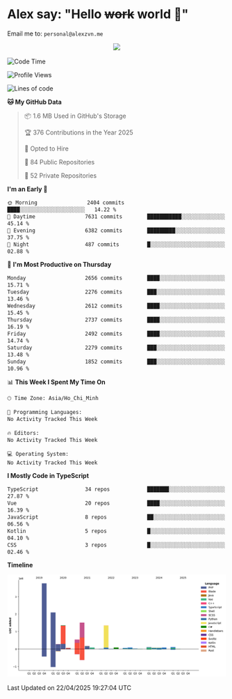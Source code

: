 # Alex say: "Hello ~~work~~ world 🐾"
Email me to: `personal@alexzvn.me`


<p align=center>
  <a href="https://skillicons.dev">
    <img src="https://skillicons.dev/icons?i=ts,js,php,nodejs,bun,vue,nuxt,react,svelte,tauri,laravel,rust,mongodb,docker,electron,redis,rabbitmq,tailwind,git,cloudflare,elysia,mysql,nginx,rollupjs,sentry,ubuntu,yarn,html,css,vite" />
  </a>
</p>

<!--START_SECTION:waka-->
![Code Time](http://img.shields.io/badge/Code%20Time-1%2C066%20hrs%2055%20mins-blue)

![Profile Views](http://img.shields.io/badge/Profile%20Views-0-blue)

![Lines of code](https://img.shields.io/badge/From%20Hello%20World%20I%27ve%20Written-11.9%20million%20lines%20of%20code-blue)

**🐱 My GitHub Data** 

> 📦 1.6 MB Used in GitHub's Storage 
 > 
> 🏆 376 Contributions in the Year 2025
 > 
> 💼 Opted to Hire
 > 
> 📜 84 Public Repositories 
 > 
> 🔑 52 Private Repositories 
 > 
**I'm an Early 🐤** 

```text
🌞 Morning                2404 commits        ████░░░░░░░░░░░░░░░░░░░░░   14.22 % 
🌆 Daytime                7631 commits        ███████████░░░░░░░░░░░░░░   45.14 % 
🌃 Evening                6382 commits        █████████░░░░░░░░░░░░░░░░   37.75 % 
🌙 Night                  487 commits         █░░░░░░░░░░░░░░░░░░░░░░░░   02.88 % 
```
📅 **I'm Most Productive on Thursday** 

```text
Monday                   2656 commits        ████░░░░░░░░░░░░░░░░░░░░░   15.71 % 
Tuesday                  2276 commits        ███░░░░░░░░░░░░░░░░░░░░░░   13.46 % 
Wednesday                2612 commits        ████░░░░░░░░░░░░░░░░░░░░░   15.45 % 
Thursday                 2737 commits        ████░░░░░░░░░░░░░░░░░░░░░   16.19 % 
Friday                   2492 commits        ████░░░░░░░░░░░░░░░░░░░░░   14.74 % 
Saturday                 2279 commits        ███░░░░░░░░░░░░░░░░░░░░░░   13.48 % 
Sunday                   1852 commits        ███░░░░░░░░░░░░░░░░░░░░░░   10.96 % 
```


📊 **This Week I Spent My Time On** 

```text
🕑︎ Time Zone: Asia/Ho_Chi_Minh

💬 Programming Languages: 
No Activity Tracked This Week

🔥 Editors: 
No Activity Tracked This Week

💻 Operating System: 
No Activity Tracked This Week
```

**I Mostly Code in TypeScript** 

```text
TypeScript               34 repos            ███████░░░░░░░░░░░░░░░░░░   27.87 % 
Vue                      20 repos            ████░░░░░░░░░░░░░░░░░░░░░   16.39 % 
JavaScript               8 repos             ██░░░░░░░░░░░░░░░░░░░░░░░   06.56 % 
Kotlin                   5 repos             █░░░░░░░░░░░░░░░░░░░░░░░░   04.10 % 
CSS                      3 repos             █░░░░░░░░░░░░░░░░░░░░░░░░   02.46 % 
```



**Timeline**

![Lines of Code chart](https://raw.githubusercontent.com/alexzvn/alexzvn/main/assets/bar_graph.png)


 Last Updated on 22/04/2025 19:27:04 UTC
<!--END_SECTION:waka-->
